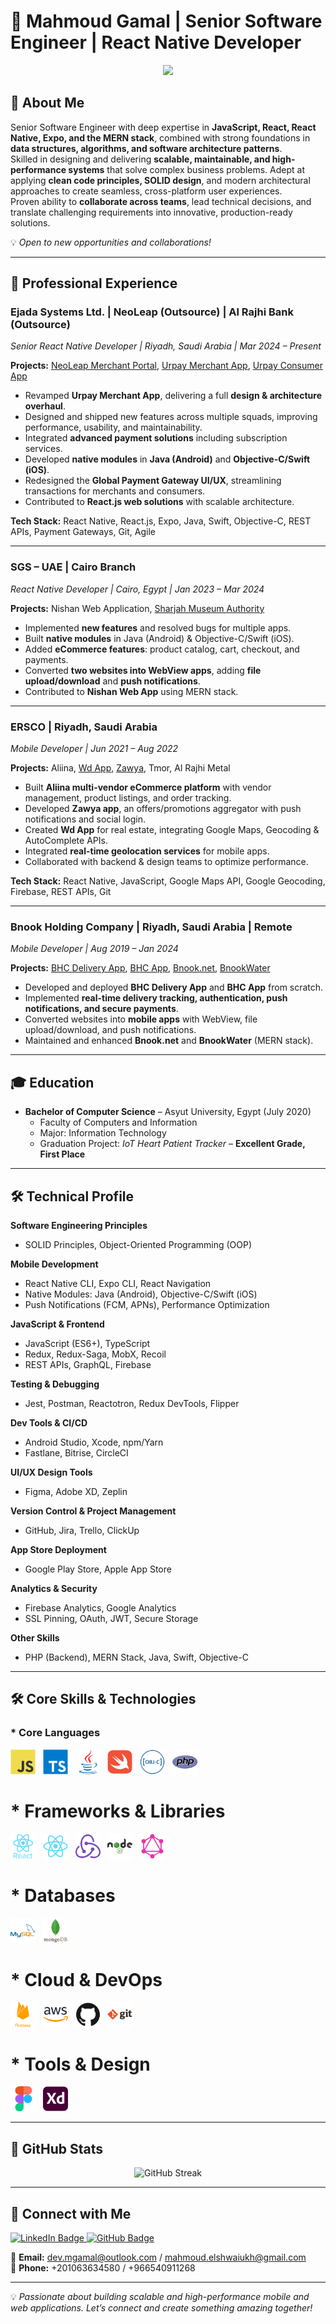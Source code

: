# 🚀 Mahmoud Gamal | Senior Software Engineer | React Native Developer

<div align="center">
  <img src="https://media.giphy.com/media/M9gbBd9nbDrOTu1Mqx/giphy.gif" width="120"/>
</div>

## 👋 About Me
Senior Software Engineer with deep expertise in **JavaScript, React, React Native, Expo, and the MERN stack**, combined with strong foundations in **data structures, algorithms, and software architecture patterns**.  
Skilled in designing and delivering **scalable, maintainable, and high-performance systems** that solve complex business problems. Adept at applying **clean code principles, SOLID design**, and modern architectural approaches to create seamless, cross-platform user experiences.  
Proven ability to **collaborate across teams**, lead technical decisions, and translate challenging requirements into innovative, production-ready solutions.  

💡 *Open to new opportunities and collaborations!*

---

## 🏢 Professional Experience

### **Ejada Systems Ltd. | NeoLeap (Outsource) | Al Rajhi Bank (Outsource)**  
*Senior React Native Developer | Riyadh, Saudi Arabia | Mar 2024 – Present*  

**Projects:** [NeoLeap Merchant Portal](https://business.neoleap.com.sa/merchant/ar/auth), [Urpay Merchant App](https://play.google.com/store/apps/details?id=com.urpay.merchant&hl=en), [Urpay Consumer App](https://play.google.com/store/search?q=urpay&c=apps&hl=en)  

- Revamped **Urpay Merchant App**, delivering a full **design & architecture overhaul**.  
- Designed and shipped new features across multiple squads, improving performance, usability, and maintainability.  
- Integrated **advanced payment solutions** including subscription services.  
- Developed **native modules** in **Java (Android)** and **Objective-C/Swift (iOS)**.  
- Redesigned the **Global Payment Gateway UI/UX**, streamlining transactions for merchants and consumers.  
- Contributed to **React.js web solutions** with scalable architecture.  

**Tech Stack:** React Native, React.js, Expo, Java, Swift, Objective-C, REST APIs, Payment Gateways, Git, Agile  

---

### **SGS – UAE | Cairo Branch**  
*React Native Developer | Cairo, Egypt | Jan 2023 – Mar 2024*  

**Projects:** Nishan Web Application, [Sharjah Museum Authority](https://www.sharjahmuseums.ae/)  

- Implemented **new features** and resolved bugs for multiple apps.  
- Built **native modules** in Java (Android) & Objective-C/Swift (iOS).  
- Added **eCommerce features**: product catalog, cart, checkout, and payments.  
- Converted **two websites into WebView apps**, adding **file upload/download** and **push notifications**.  
- Contributed to **Nishan Web App** using MERN stack.  

---

### **ERSCO | Riyadh, Saudi Arabia**  
*Mobile Developer | Jun 2021 – Aug 2022*  

**Projects:** Aliina, [Wd App](https://apps.apple.com/ua/app/%D9%85%D9%86%D8%B5%D8%A9-%D9%88%D8%AF-%D8%A7%D9%84%D8%B9%D9%82%D8%A7%D8%B1%D9%8A%D8%A9/id6474127131), [Zawya](https://apps.apple.com/ua/app/zawya-%D8%B2%D9%88%D8%A7%D9%8A%D8%A9/id1661459286), Tmor, Al Rajhi Metal  

- Built **Aliina multi-vendor eCommerce platform** with vendor management, product listings, and order tracking.  
- Developed **Zawya app**, an offers/promotions aggregator with push notifications and social login.  
- Created **Wd App** for real estate, integrating Google Maps, Geocoding & AutoComplete APIs.  
- Integrated **real-time geolocation services** for mobile apps.  
- Collaborated with backend & design teams to optimize performance.  

**Tech Stack:** React Native, JavaScript, Google Maps API, Google Geocoding, Firebase, REST APIs, Git  

---

### **Bnook Holding Company | Riyadh, Saudi Arabia | Remote**  
*Mobile Developer | Aug 2019 – Jan 2024*  

**Projects:** [BHC Delivery App](https://play.google.com/store/apps/details?id=com.bhc.delivery), [BHC App](https://play.google.com/store/search?q=bhc&c=apps), [Bnook.net](https://bnookholding.com/), [BnookWater](http://bnookwater.com/)  

- Developed and deployed **BHC Delivery App** and **BHC App** from scratch.  
- Implemented **real-time delivery tracking, authentication, push notifications, and secure payments**.  
- Converted websites into **mobile apps** with WebView, file upload/download, and push notifications.  
- Maintained and enhanced **Bnook.net** and **BnookWater** (MERN stack).  

---

## 🎓 Education

- **Bachelor of Computer Science** – Asyut University, Egypt (July 2020)  
  - Faculty of Computers and Information  
  - Major: Information Technology  
  - Graduation Project: *IoT Heart Patient Tracker* – **Excellent Grade, First Place**  

---

## 🛠️ Technical Profile  

**Software Engineering Principles**  
- SOLID Principles, Object-Oriented Programming (OOP)  

**Mobile Development**  
- React Native CLI, Expo CLI, React Navigation  
- Native Modules: Java (Android), Objective-C/Swift (iOS)  
- Push Notifications (FCM, APNs), Performance Optimization  

**JavaScript & Frontend**  
- JavaScript (ES6+), TypeScript  
- Redux, Redux-Saga, MobX, Recoil  
- REST APIs, GraphQL, Firebase  

**Testing & Debugging**  
- Jest, Postman, Reactotron, Redux DevTools, Flipper  

**Dev Tools & CI/CD**  
- Android Studio, Xcode, npm/Yarn  
- Fastlane, Bitrise, CircleCI  

**UI/UX Design Tools**  
- Figma, Adobe XD, Zeplin  

**Version Control & Project Management**  
- GitHub, Jira, Trello, ClickUp  

**App Store Deployment**  
- Google Play Store, Apple App Store  

**Analytics & Security**  
- Firebase Analytics, Google Analytics  
- SSL Pinning, OAuth, JWT, Secure Storage  

**Other Skills**  
- PHP (Backend), MERN Stack, Java, Swift, Objective-C  

---
## 🛠️ Core Skills & Technologies  

<div>
  <h3>* Core Languages </h3>
  <img src="https://github.com/devicons/devicon/blob/master/icons/javascript/javascript-original.svg" title="JavaScript" width="40"/> &nbsp;
  <img src="https://github.com/devicons/devicon/blob/master/icons/typescript/typescript-original.svg" title="TypeScript" width="40"/> &nbsp;
  <img src="https://github.com/devicons/devicon/blob/master/icons/java/java-original.svg" title="Java" width="40"/> &nbsp;
  <img src="https://github.com/devicons/devicon/blob/master/icons/swift/swift-original.svg" title="Swift" width="40"/> &nbsp;
  <img src="https://github.com/devicons/devicon/blob/master/icons/objectivec/objectivec-plain.svg" title="Objective-C" width="40"/> &nbsp;
  <img src="https://github.com/devicons/devicon/blob/master/icons/php/php-original.svg" title="PHP" width="40"/> &nbsp;

  <h1>* Frameworks & Libraries </h1>
  <img src="https://github.com/devicons/devicon/blob/master/icons/react/react-original-wordmark.svg" title="React.js" width="40"/> &nbsp;
  <img src="https://github.com/devicons/devicon/blob/master/icons/react/react-original.svg" title="React Native" width="40"/> &nbsp;
  <img src="https://github.com/devicons/devicon/blob/master/icons/redux/redux-original.svg" title="Redux" width="40"/> &nbsp;
  <img src="https://github.com/devicons/devicon/blob/master/icons/nodejs/nodejs-original-wordmark.svg" title="Node.js" width="40"/> &nbsp;
  <img src="https://github.com/devicons/devicon/blob/master/icons/graphql/graphql-plain.svg" title="GraphQL" width="40"/> &nbsp;
  
   <h1>* Databases </h1>
  <img src="https://github.com/devicons/devicon/blob/master/icons/mysql/mysql-original-wordmark.svg" title="MySQL" width="40"/> &nbsp;
  <img src="https://github.com/devicons/devicon/blob/master/icons/mongodb/mongodb-original-wordmark.svg" title="MongoDB" width="40"/> &nbsp;

   <h1>* Cloud & DevOps</h1>  
  <img src="https://github.com/devicons/devicon/blob/master/icons/firebase/firebase-plain-wordmark.svg" title="Firebase" width="40"/> &nbsp;
  <img src="https://github.com/devicons/devicon/blob/master/icons/amazonwebservices/amazonwebservices-original-wordmark.svg" title="AWS" width="40"/> &nbsp;
  <img src="https://github.com/devicons/devicon/blob/master/icons/github/github-original.svg" title="GitHub Actions" width="40"/> &nbsp;
  <img src="https://github.com/devicons/devicon/blob/master/icons/git/git-original-wordmark.svg" title="Git" width="40"/> &nbsp;

  <h1>* Tools & Design</h1>
  <img src="https://github.com/devicons/devicon/blob/master/icons/figma/figma-original.svg" title="Figma" width="40"/> &nbsp;
  <img src="https://github.com/devicons/devicon/blob/master/icons/xd/xd-plain.svg" title="Adobe XD" width="40"/> &nbsp;
</div>


---

## 🌟 GitHub Stats

<div align="center">
  <img src="http://github-readme-streak-stats.herokuapp.com?user=mahmoudgamal92&theme=dark&background=000000" alt="GitHub Streak"/>
</div>

---

## 🔗 Connect with Me

<div id="badges">
  <a href="https://www.linkedin.com/in/mahmoud-gamal-b928aa15b/">
    <img src="https://img.shields.io/badge/LinkedIn-blue?style=for-the-badge&logo=linkedin&logoColor=white" alt="LinkedIn Badge"/>
  </a>
  <a href="https://github.com/mahmoudgamal92">
    <img src="https://img.shields.io/badge/GitHub-000?style=for-the-badge&logo=github&logoColor=white" alt="GitHub Badge"/>
  </a>
</div>

📧 **Email:** dev.mgamal@outlook.com / mahmoud.elshwaiukh@gmail.com  
📱 **Phone:** +201063634580 / +966540911268  

---

💡 *Passionate about building scalable and high-performance mobile and web applications. Let’s connect and create something amazing together!*
